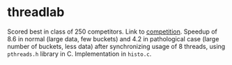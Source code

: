 # threadlab
Scored best in class of 250 competitors. Link to [competition](https://polyarch.github.io/cs33/labs/lab5/). Speedup of 8.6 in normal (large data, few buckets) and 4.2 in pathological case (large number of buckets, less data) after synchronizing usage of 8 threads, using `pthreads.h` library in C. Implementation in `histo.c`.
